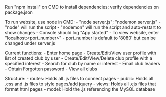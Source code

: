 Run "npm install" on CMD to install dependencies; verify dependencies on package.json

To run website, use node in CMD:
    - "node server.js"; "nodemon server.js"
        - "node" will run the script
        - "nodemon" will run the script and auto-restart to show changes
    - Console should log "App started"
    - To view website, enter "localhost:<port_number>"
        - port_number is default to '8080' but can be changed under server.js

Current functions:
    - Enter home page
    - Create/Edit/View user profile with list of created club by user
    - Create/Edit/View/Delete club profile with a specified interest
    - Search for club by name or interest
    - Email club leaders
    - Obtain Forgotten password
    - View all clubs
    

Structure:
    - routes:
        Holds all .js files to connect pages
    - public:
        Holds all .css and .js files to style pages/add jquery
    - views:
        Holds all .ejs files that format html pages
    - model:
        Hold the .js referencing the MySQL database
